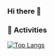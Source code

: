 ### Hi there 👋


### 👾 Activities
[![Top Langs](https://github-readme-stats.vercel.app/api/top-langs/?username=saitooooooo&layout=compact&theme=onedark)](https://github.com/anuraghazra/github-readme-stats)

<!--
**saitooooooo/saitooooooo** is a ✨ _special_ ✨ repository because its `README.md` (this file) appears on your GitHub profile.

Here are some ideas to get you started:

- 🔭 I’m currently working on ...
- 🌱 I’m currently learning ...
- 👯 I’m looking to collaborate on ...
- 🤔 I’m looking for help with ...
- 💬 Ask me about ...
- 📫 How to reach me: ...
- 😄 Pronouns: ...
- ⚡ Fun fact: ...
-->
